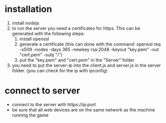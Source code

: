 # installation
1. install nodejs
2. to run the server you need a certificates for https. This can be generated with the following steps:
    1. install openssl
    2. generate a certificate (this can done with the command: openssl req -x509 -nodes -days 365 -newkey rsa:2048 -keyout "key.pem" -out "cert.pem" -subj "/")
    3. put the "key.pem" and "cert.pem" in the "Server" folder
3. you need to put the server-ip into the client.js and server.js in the server folder. (you can check for the ip with ipconfig)

# connect to server
- connect to the server with https://ip:port
- be sure that all web devices are on the same network as the machine running the game
